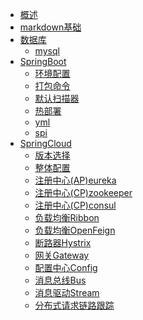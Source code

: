 * [概述](README.md)
* [markdown基础](markdown基础.md)
* [数据库]()
    * [mysql](mysql/mysql.md)
* [SpringBoot]()
    * [环境配置](环境配置/环境配置.md)
    * [打包命令](环境配置/打包命令.md)
    * [默认扫描器](springBoot/扫描器.md)
    * [热部署](springBoot/热部署.md)
    * [yml](springBoot/yml.md)
    * [spi](springBoot/spi.md)
* [SpringCloud]()
    * [版本选择](springCloud/版本选择.md)
    * [整体配置](springCloud/整体配置.md)
    * [注册中心(AP)eureka](springCloud/eureka.md)
    * [注册中心(CP)zookeeper](springCloud/zookeeper.md)
    * [注册中心(CP)consul](springCloud/consul.md)
    * [负载均衡Ribbon](springCloud/Ribbon.md)
    * [负载均衡OpenFeign](springCloud/OpenFeign.md)
    * [断路器Hystrix](springCloud/Hystrix.md)
    * [网关Gateway](springCloud/Gateway.md)
    * [配置中心Config](springCloud/Config.md)
    * [消息总线Bus](springCloud/Bus.md)
    * [消息驱动Stream](springCloud/Stream.md)
    * [分布式请求链路跟踪](springCloud/Sleuth.md)